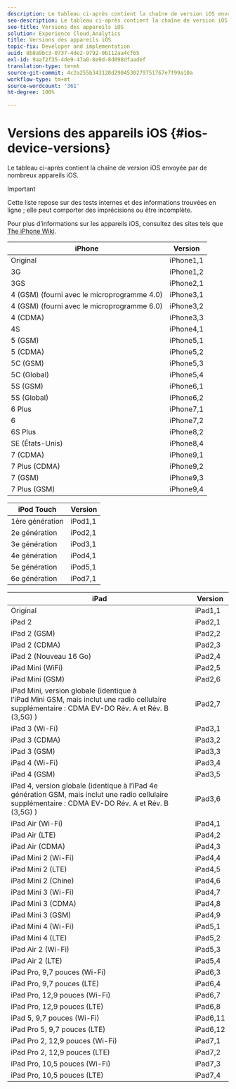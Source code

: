 ```yaml
---
description: Le tableau ci-après contient la chaîne de version iOS envoyée par de nombreux appareils iOS.
seo-description: Le tableau ci-après contient la chaîne de version iOS envoyée par de nombreux appareils iOS.
seo-title: Versions des appareils iOS
solution: Experience Cloud,Analytics
title: Versions des appareils iOS
topic-fix: Developer and implementation
uuid: 8b8a9bc3-0737-4de2-9792-0b112aa4cf65
exl-id: 9aaf2f35-4de9-47a0-8e9d-8d098dfaadef
translation-type: tm+mt
source-git-commit: 4c2a255b343128d2904530279751767e7f99a10a
workflow-type: tm+mt
source-wordcount: '361'
ht-degree: 100%

---
```


# Versions des appareils iOS {#ios-device-versions}

Le tableau ci-après contient la chaîne de version iOS envoyée par de nombreux appareils iOS.

>[!IMPORTANT]
>
>Cette liste repose sur des tests internes et des informations trouvées en ligne ; elle peut comporter des imprécisions ou être incomplète.

Pour plus d’informations sur les appareils iOS, consultez des sites tels que [The iPhone Wiki](https://theiphonewiki.com/wiki/Models).

| **iPhone** | **Version** |
|---|---|
| Original | iPhone1,1 |
| 3G | iPhone1,2 |
| 3GS | iPhone2,1 |
| 4 (GSM) (fourni avec le microprogramme 4.0) | iPhone3,1 |
| 4 (GSM) (fourni avec le microprogramme 6.0) | iPhone3,2 |
| 4 (CDMA) | iPhone3,3 |
| 4S | iPhone4,1 |
| 5 (GSM) | iPhone5,1 |
| 5 (CDMA) | iPhone5,2 |
| 5C (GSM) | iPhone5,3 |
| 5C (Global) | iPhone5,4 |
| 5S (GSM) | iPhone6,1 |
| 5S (Global) | iPhone6,2 |
| 6 Plus | iPhone7,1 |
| 6 | iPhone7,2 |
| 6S Plus | iPhone8,2 |
| SE (États-Unis) | iPhone8,4 |
| 7 (CDMA) | iPhone9,1 |
| 7 Plus (CDMA) | iPhone9,2 |
| 7 (GSM) | iPhone9,3 |
| 7 Plus (GSM) | iPhone9,4 |

| **iPod Touch** | **Version** |
|---|---|
| 1ère génération | iPod1,1 |
| 2e génération | iPod2,1 |
| 3e génération | iPod3,1 |
| 4e génération | iPod4,1 |
| 5e génération | iPod5,1 |
| 6e génération | iPod7,1 |

| **iPad** | **Version** |
|---|---|
| Original | iPad1,1 |
| iPad 2 | iPad2,1 |
| iPad 2 (GSM) | iPad2,2 |
| iPad 2 (CDMA) | iPad2,3 |
| iPad 2 (Nouveau 16 Go) | iPad2,4 |
| iPad Mini (WiFi) | iPad2,5 |
| iPad Mini (GSM) | iPad2,6 |
| iPad Mini, version globale (identique à l’iPad Mini GSM, mais inclut une radio cellulaire supplémentaire : CDMA EV-DO Rév. A et Rév. B (3,5G) ) | iPad2,7 |
| iPad 3 (Wi-Fi) | iPad3,1 |
| iPad 3 (CDMA) | iPad3,2 |
| iPad 3 (GSM) | iPad3,3 |
| iPad 4 (Wi-Fi) | iPad3,4 |
| iPad 4 (GSM) | iPad3,5 |
| iPad 4, version globale (identique à l’iPad 4e génération GSM, mais inclut une radio cellulaire supplémentaire : CDMA EV-DO Rév. A et Rév. B (3,5G) ) | iPad3,6 |
| iPad Air (Wi-Fi) | iPad4,1 |
| iPad Air (LTE) | iPad4,2 |
| iPad Air (CDMA) | iPad4,3 |
| iPad Mini 2 (Wi-Fi) | iPad4,4 |
| iPad Mini 2 (LTE) | iPad4,5 |
| iPad Mini 2 (Chine) | iPad4,6 |
| iPad Mini 3 (Wi-Fi) | iPad4,7 |
| iPad Mini 3 (CDMA) | iPad4,8 |
| iPad Mini 3 (GSM) | iPad4,9 |
| iPad Mini 4 (Wi-Fi) | iPad5,1 |
| iPad Mini 4 (LTE) | iPad5,2 |
| iPad Air 2 (Wi-Fi) | iPad5,3 |
| iPad Air 2 (LTE) | iPad5,4 |
| iPad Pro, 9,7 pouces (Wi-Fi) | iPad6,3 |
| iPad Pro, 9,7 pouces (LTE) | iPad6,4 |
| iPad Pro, 12,9 pouces (Wi-Fi) | iPad6,7 |
| iPad Pro, 12,9 pouces (LTE) | iPad6,8 |
| iPad 5, 9,7 pouces (Wi-Fi) | iPad6,11 |
| iPad Pro 5, 9,7 pouces (LTE) | iPad6,12 |
| iPad Pro 2, 12,9 pouces (Wi-Fi) | iPad7,1 |
| iPad Pro 2, 12,9 pouces (LTE) | iPad7,2 |
| iPad Pro, 10,5 pouces (Wi-Fi) | iPad7,3 |
| iPad Pro, 10,5 pouces (LTE) | iPad7,4 |
